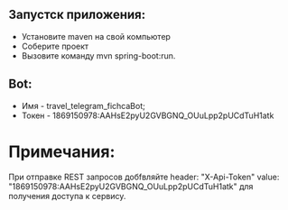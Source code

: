 ## Запустск приложения:

- Установите maven на свой компьютер
- Соберите проект
- Вызовите команду mvn spring-boot:run.

## Bot:

- Имя - travel_telegram_fichcaBot;
- Токен - 1869150978:AAHsE2pyU2GVBGNQ_OUuLpp2pUCdTuH1atk

# Примечания:

При отправке REST запросов добfвляйте header: "X-Api-Token" value: "1869150978:AAHsE2pyU2GVBGNQ_OUuLpp2pUCdTuH1atk" для получения доступа к сервису.



